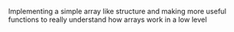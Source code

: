 Implementing a simple array like structure and making more useful functions to really understand how arrays work in a low level